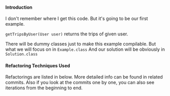#### Introduction
I don't remember where I get this code. But it's going to be our first example.

```getTripsByUser(User user)``` returns the trips of given user.

There will be dummy classes just to make this example compilable. But what we will focus on in ```Example.class```
And our solution will be obviously in ```Solution.class```


#### Refactoring Techniques Used

Refactorings are listed in below. More detailed info can be found in related commits. Also if you look at the commits
one by one, you can also see iterations from the beginning to end. 

